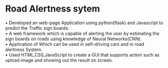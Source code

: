 # Road Alertness sytem
• Developed an web-page Application using python(flask) and Javascript to predict the Traffic sign boards.
<br>
• A web framework which is capable of alerting the user by estimating the sign boards on roads using knowledge of Neural Networks(CNN).
<br>
• Application of Which can be used in self–driving cars and in road alertness System.
<br>
• Used HTML,CSS,JavaScript to create a GUI that supports action such as upload image and showing out the result on screen.
<br>
